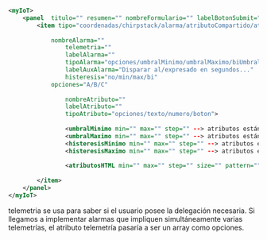 ```xml
<myIoT>
	<panel  titulo="" resumen="" nombreFormulario="" labelBotonSubmit="[Configurar]" ultimoDownlink="[Sólo se utiliza en atributosCompartidos]" [tipo="devEUI"]>
		<item tipo="coordenadas/chirpstack/alarma/atributoCompartido/atributoInterno" 
		      
			nombreAlarma="" 
		      	telemetria=""
		     	labelAlarma=""
		      	tipoAlarma="opciones/umbralMinimo/umbralMaximo/biUmbral"
		      	labelAuxAlarma="Disparar al/expresado en segundos..." 
		      	histeresis="no/min/max/bi"
			opciones="A/B/C"
			
		      	nombreAtributo=""
		      	labelAtributo=""		      	
		      	tipoAtributo="opciones/texto/numero/boton">
				
				<umbralMinimo min="" max="" step="" --> atributos estándar HTML />
				<umbralMaximo min="" max="" step="" --> atributos estándar HTML />
				<histeresisMinimo min="" max="" step="" --> atributos estándar HTML />
				<histeresisMaximo min="" max="" step="" --> atributos estándar HTML />
				
				<atributosHTML min="" max="" step="" size="" pattern="" --> atributos estándar HTML />
					
		</item>
	</panel>
</myIoT>
```
telemetria se usa para saber si el usuario posee la delegación necesaria. Si llegamos a implementar alarmas que impliquen simultáneamente varias telemetrías, el atributo telemetría pasaría a ser un array como opciones.
